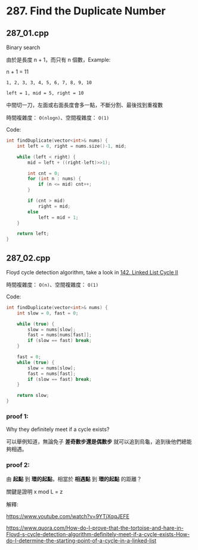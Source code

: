 # 287. Find the Duplicate Number

## 287_01.cpp
Binary search

由於是長度 n + 1，而只有 n 個數，Example:

n + 1 = 11
```
1, 2, 3, 3, 4, 5, 6, 7, 8, 9, 10
```
```
left = 1, mid = 5, right = 10
```
中間切一刀，左面或右面長度會多一點，不斷分割、最後找到重複數

時間複雜度： ```O(nlogn)```、空間複雜度： ```O(1)```

Code:
```cpp
int findDuplicate(vector<int>& nums) {
    int left = 0, right = nums.size()-1, mid;

    while (left < right) {
        mid = left + ((right-left)>>1);

        int cnt = 0;
        for (int n : nums) {
            if (n <= mid) cnt++;
        }

        if (cnt > mid)
            right = mid;
        else
            left = mid + 1;
    }

    return left;
}
```

## 287_02.cpp
Floyd cycle detection algorithm, take a look in [142. Linked List Cycle II](https://github.com/cmeslo/leetcode/tree/master/solution/142.%20Linked%20List%20Cycle%20II)

時間複雜度： ```O(n)```、空間複雜度： ```O(1)```

Code:
```cpp
int findDuplicate(vector<int>& nums) {
    int slow = 0, fast = 0;

    while (true) {
        slow = nums[slow];
        fast = nums[nums[fast]];
        if (slow == fast) break;
    }

    fast = 0;
    while (true) {
        slow = nums[slow];
        fast = nums[fast];
        if (slow == fast) break;
    }

    return slow;
}
```

### proof 1:
Why they definitely meet if a cycle exists?

可以舉例知道，無論免子 <strong>差奇數步還是偶數步</strong> 就可以追到烏龜，追到後他們總能夠相遇。

### proof 2:
由 <strong>起點</strong> 到 <strong>環的起點</strong>，相當於 <strong>相遇點</strong> 到 <strong>環的起點</strong> 的距離？

關鍵是證明 x mod L = z

解釋:

https://www.youtube.com/watch?v=9YTjXqqJEFE

https://www.quora.com/How-do-I-prove-that-the-tortoise-and-hare-in-Floyd-s-cycle-detection-algorithm-definitely-meet-if-a-cycle-exists-How-do-I-determine-the-starting-point-of-a-cycle-in-a-linked-list
